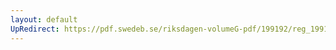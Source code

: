 ```yaml
---
layout: default
UpRedirect: https://pdf.swedeb.se/riksdagen-volumeG-pdf/199192/reg_199192_UU/reg_199192_UU_0001.pdf
---
```

